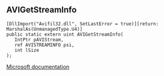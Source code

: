 ## AVIGetStreamInfo

```
[DllImport("Avifil32.dll", SetLastError = true)][return: MarshalAs(UnmanagedType.U4)]
public static extern uint AVIGetStreamInfo(
   IntPtr pAVIStream,
   ref AVISTREAMINFO psi,
   int lSize
);
```

[Microsoft documentation](https://docs.microsoft.com/en-us/windows/win32/api/vfw/nf-vfw-avigetstreaminfoa)

